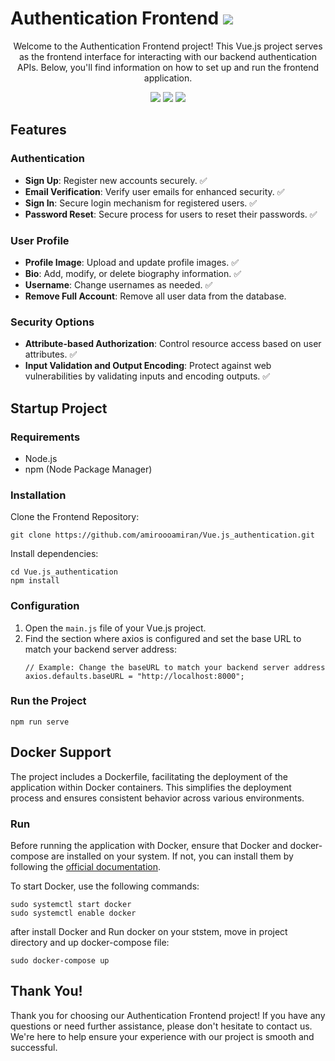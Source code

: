 
<h1>Authentication Frontend <img src="https://img.shields.io/badge/License-GNU%20v3-blue.svg"> </h1></h1>

<p align="center" >Welcome to the Authentication Frontend project! This Vue.js project serves as the frontend interface for interacting with our backend authentication APIs. Below, you'll find information on how to set up and run the frontend application.</p>
<p align="center">
    <img src="https://img.shields.io/badge/Node.js-v16.14.0-green.svg?logo=node.js&logoColor=white">
    <img src="https://img.shields.io/badge/npm-v8.1.0-red.svg?logo=npm&logoColor=white">
    <a href="#Contribution" title="Contributions are welcome"><img src="https://img.shields.io/badge/contributions-welcome-green.svg"></a>
</p>

<h2>Features</h2>

<h3>Authentication</h3>
<ul>
  <li><strong>Sign Up</strong>: Register new accounts securely. ✅</li>
  <li><strong>Email Verification</strong>: Verify user emails for enhanced security. ✅</li>
  <li><strong>Sign In</strong>: Secure login mechanism for registered users. ✅</li>
  <li><strong>Password Reset</strong>: Secure process for users to reset their passwords. ✅</li>
</ul>

<h3>User Profile</h3>
<ul>
  <li><strong>Profile Image</strong>: Upload and update profile images. ✅</li>
  <li><strong>Bio</strong>: Add, modify, or delete biography information. ✅</li>
  <li><strong>Username</strong>: Change usernames as needed. ✅</li>
  <li><strong>Remove Full Account</strong>: Remove all user data from the database.</li>
</ul>

<h3>Security Options</h3>
<ul>
  <li><strong>Attribute-based Authorization</strong>: Control resource access based on user attributes. ✅</li>
  <li><strong>Input Validation and Output Encoding</strong>: Protect against web vulnerabilities by validating inputs and encoding outputs. ✅</li>
</ul>

<h2>Startup Project</h2>

<h3>Requirements</h3>
<ul>
  <li>Node.js</li>
  <li>npm (Node Package Manager)</li>
</ul>

<h3>Installation</h3>

Clone the Frontend Repository:
  <pre><code>git clone https://github.com/amiroooamiran/Vue.js_authentication.git</code></pre>

Install dependencies:
  <pre><code>cd Vue.js_authentication
npm install</code></pre>

<h3>Configuration</h3>
<ol>
  <li>Open the <code>main.js</code> file of your Vue.js project.</li>
  <li>Find the section where axios is configured and set the base URL to match your backend server address:</li>
  <pre><code>// Example: Change the baseURL to match your backend server address
axios.defaults.baseURL = "http://localhost:8000";</code></pre>
</ol>

<h3>Run the Project</h3>
<pre><code>npm run serve</code></pre>


<h2>Docker Support</h2>

<p>The project includes a Dockerfile, facilitating the deployment of the application within Docker containers. This simplifies the deployment process and ensures consistent behavior across various environments.</p>

<h3>Run</h3>
<p>Before running the application with Docker, ensure that Docker and docker-compose are installed on your system. If not, you can install them by following the <a href="https://docs.docker.com/manuals/">official documentation</a>.</p>

<p>To start Docker, use the following commands:</p>

```
sudo systemctl start docker
sudo systemctl enable docker
```
<p>after install Docker and Run docker on your ststem, move in project directory and up docker-compose file:</p>

```
sudo docker-compose up
```

<h2>Thank You!</h2>
<p>Thank you for choosing our Authentication Frontend project! If you have any questions or need further assistance, please don't hesitate to contact us. We're here to help ensure your experience with our project is smooth and successful.</p>
